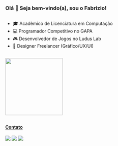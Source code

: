 ### Olá 👋 Seja bem-vindo(a), sou o Fabrizio!
##

- 🎓 Acadêmico de Licenciatura em Computação
- 💻 Programador Competitivo no GAPA
- 🎮 Desenvolvedor de Jogos no Ludus Lab
- 💾 Designer Freelancer (Gráfico/UX/UI)
##
 <div>
  <a href="https://github.com/fabhonda">
  <!- <img height="180em" src="https://github-readme-stats.vercel.app/api?username=fabhonda&show_icons=true&theme=dark&include_all_commits=true&count_private=true"/>
  <img height="180em" src="https://github-readme-stats.vercel.app/api/top-langs/?username=fabhonda&layout=compact&langs_count=7&theme=dark"/>
</div>
 
 ##
 #### Contato
  <a href = "https://www.behance.net/fabhonda"><img src="https://img.shields.io/badge/Behance-1769ff?style=for-the-badge&logo=behance&logoColor=white"></a>
  <a href="https://www.linkedin.com/in/fabrizio-honda-b795541ab/" target="_blank"><img src="https://img.shields.io/badge/-LinkedIn-%230077B5?style=for-the-badge&logo=linkedin&logoColor=white" target="_blank"></a> 
 <a href="https://www.instagram.com/fabhonda/" target="_blank"><img src="https://img.shields.io/badge/Instagram-E4405F?style=for-the-badge&logo=instagram&logoColor=white" target="_blank"></a>
</div>

